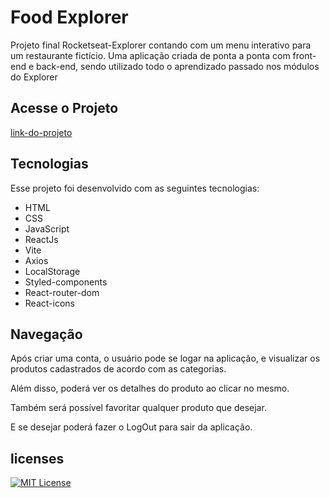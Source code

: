 
# Food Explorer

Projeto final Rocketseat-Explorer 
contando com um menu interativo para um restaurante fictício. 
Uma aplicação criada de ponta a ponta com front-end e back-end, sendo utilizado todo o aprendizado passado nos módulos do Explorer


## Acesse o Projeto

[link-do-projeto](https://link-da-documentação)


## Tecnologias

Esse projeto foi desenvolvido com as seguintes tecnologias:
 - HTML
 - CSS
 - JavaScript 
 - ReactJs
 - Vite
 - Axios
 - LocalStorage
 - Styled-components
 - React-router-dom
 - React-icons 


## Navegação

Após criar uma conta, o usuário pode se logar na aplicação, e visualizar os produtos cadastrados de acordo com as categorias.

Além disso, poderá ver os detalhes do produto ao clicar no mesmo.

Também será possível favoritar qualquer produto que desejar.

E se desejar poderá fazer o LogOut para sair da aplicação.


## licenses


[![MIT License](https://img.shields.io/badge/License-MIT-green.svg)](https://choosealicense.com/licenses/mit/)
